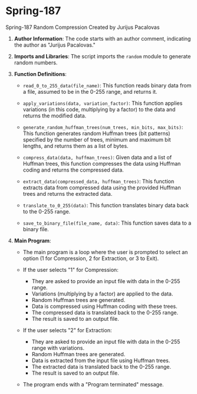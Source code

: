 # Spring-187
Spring-187
Random Compression Created by Jurijus Pacalovas

1. **Author Information**: The code starts with an author comment, indicating the author as "Jurijus Pacalovas."

2. **Imports and Libraries**: The script imports the `random` module to generate random numbers.

3. **Function Definitions**:

   - `read_0_to_255_data(file_name)`: This function reads binary data from a file, assumed to be in the 0-255 range, and returns it.

   - `apply_variations(data, variation_factor)`: This function applies variations (in this code, multiplying by a factor) to the data and returns the modified data.

   - `generate_random_huffman_trees(num_trees, min_bits, max_bits)`: This function generates random Huffman trees (bit patterns) specified by the number of trees, minimum and maximum bit lengths, and returns them as a list of bytes.

   - `compress_data(data, huffman_trees)`: Given data and a list of Huffman trees, this function compresses the data using Huffman coding and returns the compressed data.

   - `extract_data(compressed_data, huffman_trees)`: This function extracts data from compressed data using the provided Huffman trees and returns the extracted data.

   - `translate_to_0_255(data)`: This function translates binary data back to the 0-255 range.

   - `save_to_binary_file(file_name, data)`: This function saves data to a binary file.

4. **Main Program**:

   - The main program is a loop where the user is prompted to select an option (1 for Compression, 2 for Extraction, or 3 to Exit).

   - If the user selects "1" for Compression:
     - They are asked to provide an input file with data in the 0-255 range.
     - Variations (multiplying by a factor) are applied to the data.
     - Random Huffman trees are generated.
     - Data is compressed using Huffman coding with these trees.
     - The compressed data is translated back to the 0-255 range.
     - The result is saved to an output file.

   - If the user selects "2" for Extraction:
     - They are asked to provide an input file with data in the 0-255 range with variations.
     - Random Huffman trees are generated.
     - Data is extracted from the input file using Huffman trees.
     - The extracted data is translated back to the 0-255 range.
     - The result is saved to an output file.

   - The program ends with a "Program terminated" message.
